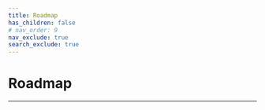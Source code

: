 ```yaml
---
title: Roadmap
has_children: false
# nav_order: 9
nav_exclude: true
search_exclude: true
---
```


# Roadmap

---

<!-- Tokenomics -->
<!-- [<< Decentralized Governance](https://sugarverse.github.io/7_decentralised.html){: .btn .mr-4 }
[Roadmap >>](https://sugarverse.github.io/9_roadmap.html){: .btn } -->

<!-- Roadmap -->
<!-- [<< Tokenomics](https://sugarverse.github.io/8_tokenomics.html){: .btn .mr-4 }
[Team >>](https://sugarverse.github.io/10_team.html){: .btn } -->

<!-- Team -->
<!-- [<< Roadmap](https://sugarverse.github.io/9_roadmap.html){: .btn .mr-4 }
[Advisors >>](https://sugarverse.github.io/11_advisors.html){: .btn } -->
